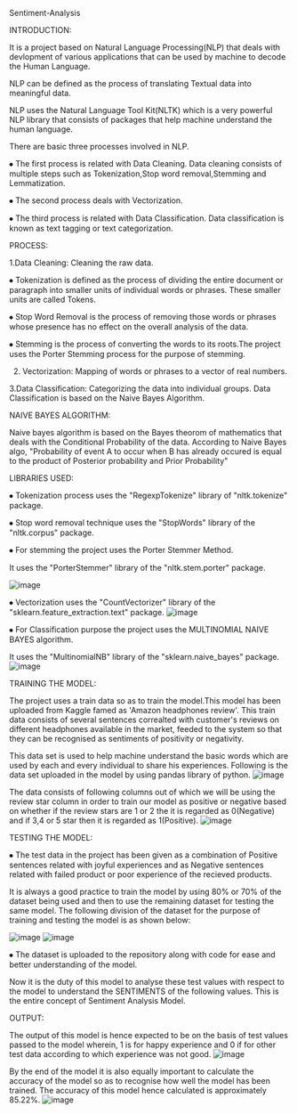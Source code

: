 Sentiment-Analysis

INTRODUCTION:

It is a project based on Natural Language Processing(NLP) that deals with devlopment of various applications that can be used by machine to decode the Human Language.

NLP can be defined as the process of translating Textual data into meaningful data.

NLP uses the Natural Language Tool Kit(NLTK) which is a very powerful NLP library that consists of packages that help machine understand the human language.

There are basic three processes involved in NLP.

⦁	The first process is related with Data Cleaning.
	Data cleaning consists of multiple steps such as Tokenization,Stop word removal,Stemming and Lemmatization.
  
⦁	The second process deals with Vectorization.

⦁	The third process is related with Data Classification.
  Data classification is known as text tagging or text categorization.


PROCESS:

1.Data Cleaning: Cleaning the raw data.

⦁	Tokenization is defined as the process of dividing the entire document or paragraph into smaller units of individual words or phrases. These smaller units are called Tokens.

⦁	Stop Word Removal is the process of removing those words or phrases whose presence has no effect on the overall analysis of the data.

⦁	Stemming is the process of converting the words to its roots.The project uses the Porter Stemming process for the purpose of stemming.


2. Vectorization: Mapping of words or phrases to a vector of real numbers.

3.Data Classification: Categorizing the data into individual groups.
  Data Classification is based on the Naive Bayes Algorithm.


NAIVE BAYES ALGORITHM:

Naive bayes algorithm is based on the Bayes theorom of mathematics that deals with the Conditional Probability of the data.
According to Naive Bayes algo, "Probability of event A to occur when B has already occured is equal to the product of Posterior probability and Prior Probability"


LIBRARIES USED:

⦁	Tokenization process uses the "RegexpTokenize" library of "nltk.tokenize" package.

⦁	Stop word removal technique uses the "StopWords" library of the "nltk.corpus" package.

⦁	For stemming the project uses the Porter Stemmer Method.
  
  It uses the "PorterStemmer" library of the "nltk.stem.porter" package.
  
![image](https://user-images.githubusercontent.com/70806075/177722870-9777e492-fa2f-43ad-aeee-669c9ce8e2de.png)


⦁	Vectorization uses the "CountVectorizer" library of the "sklearn.feature_extraction.text" package.
![image](https://user-images.githubusercontent.com/70806075/177723917-2d6335b8-5cc5-414f-94e6-74878db23109.png)

⦁	For Classification purpose the project uses the MULTINOMIAL NAIVE BAYES algorithm.
  
  It uses the "MultinomialNB" library of the "sklearn.naive_bayes" package.
![image](https://user-images.githubusercontent.com/70806075/177724147-9257ab15-c377-46a3-a2cf-eba4eea81b52.png)

TRAINING THE MODEL:

The project uses a train data so as to train the model.This model has been uploaded from Kaggle famed as 'Amazon headphones review'. This train data consists of several sentences correalted with customer's reviews on different headphones available in the market, feeded to the system so that they can be recognised as sentiments of positivity or negativity.

This data set is used to help machine understand the basic words which are used by each and every individual to share his experiences.
Following is the data set uploaded in the model by using pandas library of python.
![image](https://user-images.githubusercontent.com/70806075/179391367-4881e293-0f3d-4733-a042-c1e58bd15796.png)
 
 The data consists of following columns out of which we will be using the review star column in order to train our model as positive or negative based on whether if the review stars are 1 or 2 the it is regarded as 0(Negative) and if 3,4 or 5 star then it is regarded as 1(Positive).
![image](https://user-images.githubusercontent.com/70806075/179391410-24135dcd-5034-4cb8-bfcf-86929e18cb49.png)


TESTING THE MODEL:

⦁	The test data in the project has been given as a combination of Positive sentences related with joyful experiences and as Negative sentences related with failed product or poor experience of the recieved products.

It is always a good practice to train the model by using 80% or 70% of the dataset being used and then to use the remaining dataset for testing the same model.
The following division of the dataset for the purpose of training and testing the model is as shown below:

![image](https://user-images.githubusercontent.com/70806075/179391498-a020cee4-58a1-46d2-9988-b620fc205b99.png)
![image](https://user-images.githubusercontent.com/70806075/179391522-27735469-c250-4654-bd38-7095c5731499.png)

⦁	The dataset is uploaded to the repository along with code for ease and better understanding of the model.

Now it is the duty of this model to analyse these test values with respect to the model to understand the SENTIMENTS of the following values.
This is the entire concept of Sentiment Analysis Model.


OUTPUT:

The output of this model is hence expected to be on the basis of test values passed to the model wherein, 1 is for happy experience and 0 if for other test data according to which experience was not good.
![image](https://user-images.githubusercontent.com/70806075/179391680-d6026f30-30f3-4072-af7c-c2bfdd369367.png)

By the end of the model it is also equally important to calculate the accuracy of the model so as to recognise how well the model has been trained.
The accuracy of this model hence calculated is approximately 85.22%.
![image](https://user-images.githubusercontent.com/70806075/179391725-0dcba066-5c16-4432-84b8-06ffd4acf1d0.png)





